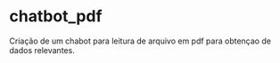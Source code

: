 # chatbot_pdf
Criação de um chabot para leitura de arquivo em pdf para obtençao de dados relevantes.
